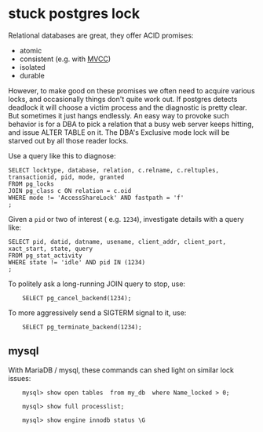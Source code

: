 
# stuck postgres lock

Relational databases are great, they offer ACID promises:

- atomic
- consistent (e.g. with [MVCC](https://en.wikipedia.org/wiki/Multiversion_concurrency_control))
- isolated
- durable

However, to make good on these promises we often need to
acquire various locks, and occasionally things don't quite work out.
If postgres detects deadlock it will choose a victim process
and the diagnostic is pretty clear.
But sometimes it just hangs endlessly.
An easy way to provoke such behavior is for a DBA to pick
a relation that a busy web server keeps hitting,
and issue ALTER TABLE on it.
The DBA's Exclusive mode lock will be starved out by all those reader locks.

Use a query like this to diagnose:

    SELECT locktype, database, relation, c.relname, c.reltuples, transactionid, pid, mode, granted
    FROM pg_locks
    JOIN pg_class c ON relation = c.oid
    WHERE mode != 'AccessShareLock' AND fastpath = 'f'
    ;

Given a `pid` or two of interest ( e.g. `1234`), investigate details with a query like:

    SELECT pid, datid, datname, usename, client_addr, client_port, xact_start, state, query
    FROM pg_stat_activity
    WHERE state != 'idle' AND pid IN (1234)
    ;

To politely ask a long-running JOIN query to stop, use:

        SELECT pg_cancel_backend(1234);

To more aggressively send a SIGTERM signal to it, use:

        SELECT pg_terminate_backend(1234);

## mysql

With MariaDB / mysql, these commands can shed light on similar lock issues:

        mysql> show open tables  from my_db  where Name_locked > 0;

        mysql> show full processlist;

        mysql> show engine innodb status \G
